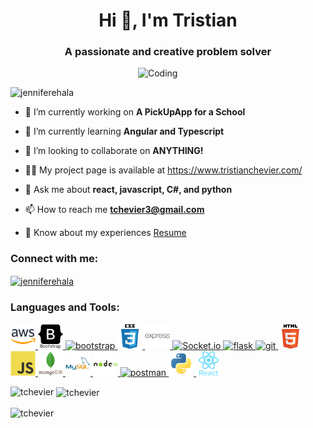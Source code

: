 <h1 align="center">Hi 👋, I'm Tristian </h1>
<h3 align="center">A passionate and creative problem solver</h3>
&nbsp;
<img align="right" alt="Coding" width="300" src="https://media1.giphy.com/media/VTtANKl0beDFQRLDTh/giphy.gif?cid=ecf05e47dwcmzmtlvux9lxys1gn5f70htr2p4o248lidlhdc&rid=giphy.gif&ct=g">

<p align="left"> <img src="https://komarev.com/ghpvc/?username=tchevier&label=Profile%20views&color=0e75b6&style=flat" alt="jenniferehala" /> </p>


- 🔭 I’m currently working on **A PickUpApp for a School**

- 🌱 I’m currently learning **Angular and Typescript**

- 👯 I’m looking to collaborate on **ANYTHING!**

- 👨‍💻 My project page is available at https://www.tristianchevier.com/

- 💬 Ask me about **react, javascript, C#, and python**

- 📫 How to reach me **tchevier3@gmail.com**

- 📄 Know about my experiences [Resume](https://docs.google.com/document/d/1X1PYQDSDVHvvIve9a5mo8dWkamd8mOCwJ4EeenW00aE/edit?usp=sharing)

<h3 align="left">Connect with me:</h3>
<p align="left">

<a href="https://www.linkedin.com/in/tchevier/" target="blank"><img align="center" src="https://raw.githubusercontent.com/rahuldkjain/github-profile-readme-generator/master/src/images/icons/Social/linked-in-alt.svg" alt="jenniferehala" height="30" width="40" /></a>


<h3 align="left">Languages and Tools:</h3>
<p align="left"> <a href="https://aws.amazon.com" target="_blank" rel="noreferrer"> 
 <img src="https://raw.githubusercontent.com/devicons/devicon/master/icons/amazonwebservices/amazonwebservices-original-wordmark.svg" alt="aws" width="40" height="40"/> </a> <a href="https://getbootstrap.com" target="_blank" rel="noreferrer"> <img src="https://raw.githubusercontent.com/devicons/devicon/master/icons/bootstrap/bootstrap-plain-wordmark.svg" alt="bootstrap" width="40" height="40"/> </a> <a href="https://microsoft.com" target="_blank" rel="noreferrer"> <img src="https://seeklogo.com/images/C/c-sharp-c-logo-02F17714BA-seeklogo.com.png" alt="bootstrap" width="40" height="40"/> </a> <a href="https://www.w3schools.com/css/" target="_blank" rel="noreferrer"> <img src="https://raw.githubusercontent.com/devicons/devicon/master/icons/css3/css3-original-wordmark.svg" alt="css3" width="40" height="40"/> </a> <a href="https://expressjs.com" target="_blank" rel="noreferrer"> <img src="https://raw.githubusercontent.com/devicons/devicon/master/icons/express/express-original-wordmark.svg" alt="express" width="40" height="40"/> </a> <a href="https://socket.io" target="_blank" rel="noreferrer"><img src="https://upload.wikimedia.org/wikipedia/commons/thumb/9/96/Socket-io.svg/600px-Socket-io.svg.png?20200308235956" alt="Socket.io" width="40" height="40" /> </a> <a href="https://flask.palletsprojects.com/" target="_blank" rel="noreferrer"> <img src="https://www.vectorlogo.zone/logos/pocoo_flask/pocoo_flask-icon.svg" alt="flask" width="40" height="40"/> </a> <a href="https://git-scm.com/" target="_blank" rel="noreferrer"> <img src="https://www.vectorlogo.zone/logos/git-scm/git-scm-icon.svg" alt="git" width="40" height="40"/> </a> <a href="https://www.w3.org/html/" target="_blank" rel="noreferrer"> <img src="https://raw.githubusercontent.com/devicons/devicon/master/icons/html5/html5-original-wordmark.svg" alt="html5" width="40" height="40"/> </a> <a href="https://developer.mozilla.org/en-US/docs/Web/JavaScript" target="_blank" rel="noreferrer"> <img src="https://raw.githubusercontent.com/devicons/devicon/master/icons/javascript/javascript-original.svg" alt="javascript" width="40" height="40"/> </a> <a href="https://www.mongodb.com/" target="_blank" rel="noreferrer"> <img src="https://raw.githubusercontent.com/devicons/devicon/master/icons/mongodb/mongodb-original-wordmark.svg" alt="mongodb" width="40" height="40"/> </a>  <a href="https://www.mysql.com/" target="_blank" rel="noreferrer"> <img src="https://raw.githubusercontent.com/devicons/devicon/master/icons/mysql/mysql-original-wordmark.svg" alt="mysql" width="40" height="40"/> </a> <a href="https://nodejs.org" target="_blank" rel="noreferrer"> <img src="https://raw.githubusercontent.com/devicons/devicon/master/icons/nodejs/nodejs-original-wordmark.svg" alt="nodejs" width="40" height="40"/> </a> <a href="https://postman.com" target="_blank" rel="noreferrer"> <img src="https://www.vectorlogo.zone/logos/getpostman/getpostman-icon.svg" alt="postman" width="40" height="40"/> </a> <a href="https://www.python.org" target="_blank" rel="noreferrer"> <img src="https://raw.githubusercontent.com/devicons/devicon/master/icons/python/python-original.svg" alt="python" width="40" height="40"/> </a> <a href="https://reactjs.org/" target="_blank" rel="noreferrer"> <img src="https://raw.githubusercontent.com/devicons/devicon/master/icons/react/react-original-wordmark.svg" alt="react" width="40" height="40"/> </a> 
  </p>

<p><img align="left" src="https://github-readme-stats.vercel.app/api/top-langs?username=tchevier&show_icons=true&locale=en&layout=compact" alt="tchevier" /></p>
<p>&nbsp;<img align="center" src="https://github-readme-stats.vercel.app/api?username=tchevier&show_icons=true&locale=en" alt="tchevier" /></p>

<p><img align="center" src="https://github-readme-streak-stats.herokuapp.com/?user=tchevier&" alt="tchevier" /></p>
